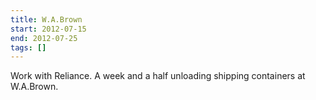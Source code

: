 ```yaml
---
title: W.A.Brown
start: 2012-07-15 
end: 2012-07-25
tags: []
---
```

Work with Reliance. A week and a half unloading shipping containers at W.A.Brown.